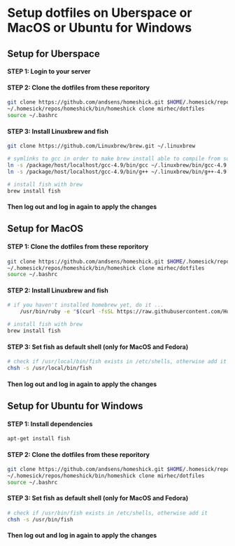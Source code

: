 # Setup dotfiles on Uberspace or MacOS or Ubuntu for Windows

## Setup for Uberspace

#### STEP 1: Login to your server

#### STEP 2: Clone the dotfiles from these reporitory

```bash
git clone https://github.com/andsens/homeshick.git $HOME/.homesick/repos/homeshick
~/.homesick/repos/homeshick/bin/homeshick clone mirhec/dotfiles
source ~/.bashrc
```

#### STEP 3: Install Linuxbrew and fish
```bash
git clone https://github.com/Linuxbrew/brew.git ~/.linuxbrew

# symlinks to gcc in order to make brew install able to compile from source
ln -s /package/host/localhost/gcc-4.9/bin/gcc ~/.linuxbrew/bin/gcc-4.9
ln -s /package/host/localhost/gcc-4.9/bin/g++ ~/.linuxbrew/bin/g++-4.9

# install fish with brew
brew install fish
```

#### Then log out and log in again to apply the changes

## Setup for MacOS

#### STEP 1: Clone the dotfiles from these reporitory

```bash
git clone https://github.com/andsens/homeshick.git $HOME/.homesick/repos/homeshick
~/.homesick/repos/homeshick/bin/homeshick clone mirhec/dotfiles
source ~/.bashrc
```

#### STEP 2: Install Linuxbrew and fish
```bash
# if you haven't installed homebrew yet, do it ...
    /usr/bin/ruby -e "$(curl -fsSL https://raw.githubusercontent.com/Homebrew/install/master/install)"

# install fish with brew
brew install fish
```

#### STEP 3: Set fish as default shell (only for MacOS and Fedora)
```bash
# check if /usr/local/bin/fish exists in /etc/shells, otherwise add it
chsh -s /usr/local/bin/fish
```

#### Then log out and log in again to apply the changes

## Setup for Ubuntu for Windows

#### STEP 1: Install dependencies
```bash
apt-get install fish
```

#### STEP 2: Clone the dotfiles from these reporitory

```bash
git clone https://github.com/andsens/homeshick.git $HOME/.homesick/repos/homeshick
~/.homesick/repos/homeshick/bin/homeshick clone mirhec/dotfiles
source ~/.bashrc
```

#### STEP 3: Set fish as default shell (only for MacOS and Fedora)
```bash
# check if /usr/bin/fish exists in /etc/shells, otherwise add it
chsh -s /usr/bin/fish
```

#### Then log out and log in again to apply the changes
